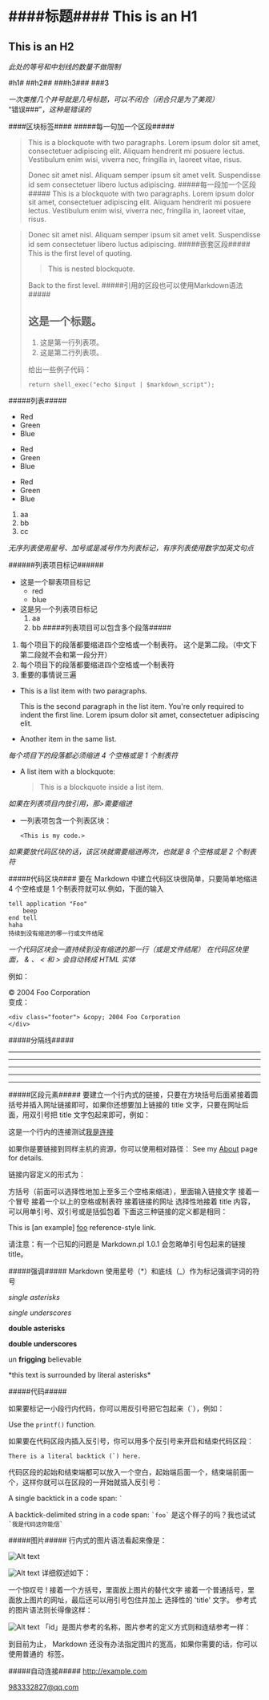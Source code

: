 ####标题####
This is an H1
========
This is an H2
--------------
*此处的等号和中划线的数量不做限制*

#h1#
##h2##
###h3###
###3

*一次类推几个井号就是几号标题，可以不闭合（闭合只是为了美观）*   
“错误###”，*这种是错误的*

####区块标签####
#####每一句加一个区段#####
> This is a blockquote with two paragraphs. Lorem ipsum dolor sit amet,
> consectetuer adipiscing elit. Aliquam hendrerit mi posuere lectus.
> Vestibulum enim wisi, viverra nec, fringilla in, laoreet vitae, risus.
> 
> Donec sit amet nisl. Aliquam semper ipsum sit amet velit. Suspendisse
> id sem consectetuer libero luctus adipiscing.
#####每一段加一个区段#####
> This is a blockquote with two paragraphs. Lorem ipsum dolor sit amet,
consectetuer adipiscing elit. Aliquam hendrerit mi posuere lectus.
Vestibulum enim wisi, viverra nec, fringilla in, laoreet vitae, risus.

> Donec sit amet nisl. Aliquam semper ipsum sit amet velit. Suspendisse
id sem consectetuer libero luctus adipiscing.
#####嵌套区段#####
> This is the first level of quoting.
>
> > This is nested blockquote.
>
> Back to the first level.
#####引用的区段也可以使用Markdown语法#####
> ## 这是一个标题。
> 
> 1.   这是第一行列表项。
> 2.   这是第二行列表项。
> 
> 给出一些例子代码：
>    
>     return shell_exec("echo $input | $markdown_script");

#####列表#####
*   Red
*   Green
*   Blue

+   Red
+   Green
+   Blue

-   Red
-   Green
-   Blue

1. aa
2. bb
3. cc

*无序列表使用星号、加号或是减号作为列表标记，有序列表使用数字加英文句点*

######列表项目标记######
*	这是一个聊表项目标记
	* red
	* blue
*	这是另一个列表项目标记
	1. aa
	2. bb
#####列表项目可以包含多个段落#####
1.	每个项目下的段落都要缩进四个空格或一个制表符。
	这个是第二段。（中文下第二段就不会和第一段分开）
2.	每个项目下的段落都要缩进四个空格或一个制表符
3.	重要的事情说三遍

*   This is a list item with two paragraphs.

    This is the second paragraph in the list item. You're
only required to indent the first line. Lorem ipsum dolor
sit amet, consectetuer adipiscing elit.

*   Another item in the same list.

*每个项目下的段落都必须缩进 4 个空格或是 1 个制表符*

*   A list item with a blockquote:

    > This is a blockquote
    > inside a list item.

*如果在列表项目内放引用，那>需要缩进*

*   一列表项包含一个列表区块：

		<This is my code.>

*如果要放代码区块的话，该区块就需要缩进两次，也就是 8 个空格或是 2 个制表符*

#####代码区块####
要在 Markdown 中建立代码区块很简单，只要简单地缩进 4 个空格或是 1 个制表符就可以.例如，下面的输入

    tell application "Foo"
        beep
    end tell
    haha
    持续到没有缩进的哪一行或文件结尾		
*一个代码区块会一直持续到没有缩进的那一行（或是文件结尾）*
*在代码区块里面， & 、 < 和 > 会自动转成 HTML 实体*

例如：
	<div class="footer">&copy; 2004 Foo Corporation</div>
变成：
	<pre><code>&lt;div class="footer"&gt;
		&amp;copy; 2004 Foo Corporation
    &lt;/div&gt;</code></pre>

#####分隔线#####
* * *
***
****
---
-----

#####区段元素#####
要建立一个行内式的链接，只要在方块括号后面紧接着圆括号并插入网址链接即可，如果你还想要加上链接的 title 文字，只要在网址后面，用双引号把 title 文字包起来即可，例如：

这是一个行内的连接测试[我是连接](http://www.baidu.com "这是提示信息")

如果你是要链接到同样主机的资源，你可以使用相对路径：
See my [About](/about/) page for details.

链接内容定义的形式为：

方括号（前面可以选择性地加上至多三个空格来缩进），里面输入链接文字
接着一个冒号
接着一个以上的空格或制表符
接着链接的网址
选择性地接着 title 内容，可以用单引号、双引号或是括弧包着
下面这三种链接的定义都是相同：

This is [an example] [foo] reference-style link.

[foo]: http://example.com/  "Optional Title Here"
[foo]: http://example.com/  'Optional Title Here'
[foo]: http://example.com/  (Optional Title Here)

请注意：有一个已知的问题是 Markdown.pl 1.0.1 会忽略单引号包起来的链接 title。

#####强调#####
Markdown 使用星号（*）和底线（_）作为标记强调字词的符号

*single asterisks*

_single underscores_

**double asterisks**

__double underscores__

un **frigging** believable

\*this text is surrounded by literal asterisks\*

#####代码#####

如果要标记一小段行内代码，你可以用反引号把它包起来（`），例如：

Use the `printf()` function.

如果要在代码区段内插入反引号，你可以用多个反引号来开启和结束代码区段：

``There is a literal backtick (`) here.``

代码区段的起始和结束端都可以放入一个空白，起始端后面一个，结束端前面一个，这样你就可以在区段的一开始就插入反引号：

A single backtick in a code span: `` ` ``

A backtick-delimited string in a code span: `` `foo` ``
是这个样子的吗？我也试试 `` `我是代码这你能信` ``

#####图片#####
行内式的图片语法看起来像是：

![Alt text](http://www.16sucai.com/uploadfile/2013/0616/20130616030823418.png)

![Alt text](http://www.16sucai.com/uploadfile/2013/0616/20130616030823418.png "路飞")
详细叙述如下：

一个惊叹号 !
接着一个方括号，里面放上图片的替代文字
接着一个普通括号，里面放上图片的网址，最后还可以用引号包住并加上 选择性的 'title' 文字。
参考式的图片语法则长得像这样：

![Alt text][lf]
「id」是图片参考的名称，图片参考的定义方式则和连结参考一样：

[lf]: http://www.16sucai.com/uploadfile/2013/0616/20130616030823418.png  "蒙奇迪路飞"
到目前为止， Markdown 还没有办法指定图片的宽高，如果你需要的话，你可以使用普通的 <img> 标签。

#####自动连接#####
<http://example.com>

<983332827@qq.com>



